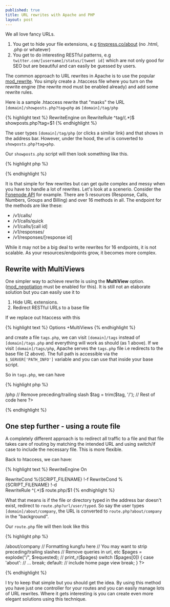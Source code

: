 ```yaml
---
published: true
title: URL rewrites with Apache and PHP
layout: post
---
```

We all love fancy URLs.

1. You get to hide your file extensions, e.g [tinypress.co/about](https://tinypress.co/about) (no .html, .php or whatever)
2. You get to do interesting RESTful patterns, e.g ```twitter.com/[username]/status/[tweet id]``` which are not only good for SEO but are beautiful and can easily be guessed by users.

The common approach to URL rewrites in Apache is to use the popular [mod_rewrite](http://httpd.apache.org/docs/2.2/mod/mod_rewrite.html). You simply create a .htaccess file where you turn on the rewrite engine (the rewrite mod must be enabled already) and add some rewrite rules.

Here is a sample .htaccess rewrite that "masks" the URL ```[domain]/showposts.php?tag=php``` as ```[domain]/tag/php```

{% highlight text %}
RewriteEngine on
RewriteRule ^tag/(.*)$ showposts.php?tag=$1
{% endhighlight %}

The user types ```[domain]/tag/php``` (or clicks a similar link) and that shows in the address bar. However, under the hood, the url is converted to ```showposts.php?tag=php```.

Our ```showposts.php``` script will then look something like this.

{% highlight php %}
<?php
$tag = $_GET['tag'];
// Rest of script goes here
?>
{% endhighlight %}

It is that simple for few rewrites but can get quite complex and messy when you have to handle a lot of rewrites. Let's look at a scenerio. Consider the [Fonenode API](https://fonenode.com/docs) for example. There are 5 resources (Response, Calls, Numbers, Groups and Billing) and over 16 methods in all. The endpoint for the methods are like these:

- /v1/calls/
- /v1/calls/quick
- /v1/calls/[call id]
- /v1/responses/
- /v1/responses/[response id]

While it may not be a big deal to write rewrites for 16 endpoints, it is not scalable. As your resources/endpoints grow, it becomes more complex.

## Rewrite with MultiViews

One simpler way to achieve rewrite is using the **MultiView** option. ([mod_negotiation](http://httpd.apache.org/docs/2.2/mod/mod_negotiation.html) must be enabled for this). It is still not an elaborate solution but you can easily use it to

1. Hide URL extensions.
2. Redirect RESTful URLs to a base file

If we replace out htaccess with this

{% highlight text %}
Options +MultiViews
{% endhighlight %}

and create a file ```tags.php```, we can visit ```[domain]/tags``` instead of ```[domain]/tags.php``` and everything will work as should (as 1 above). If we visit ```[domain]/tags/php```, Apache serves the ```tags.php``` file i.e redirects to the base file (2 above). The full path is accessible via the ```$_SERVER['PATH_INFO']``` variable and you can use that inside your base script.

So in ```tags.php```, we can have

{% highlight php %}
<?php
$tag = $_SERVER['PATH_INFO']; // => /php
// Remove preceding/trailing slash
$tag = trim($tag, '/');
// Rest of code here
?>
{% endhighlight %}

## One step further - using a route file

A completely different approach is to redirect all traffic to a file and that file takes care of routing by matching the intended URL and using switch/if case to include the necessary file. This is more flexible.

Back to htaccess, we can have:

{% highlight text %}
RewriteEngine On

RewriteCond %{SCRIPT_FILENAME} !-f
RewriteCond %{SCRIPT_FILENAME} !-d    
RewriteRule ^(.*)$ route.php/$1
{% endhighlight %}

What that means is if the file or directory typed in the address bar doesn't exist, redirect to ```route.php?url/user/typed```. So say the user types ```[domain]/about/company```, the URL is converted to ```route.php?about/company``` in the "background".

Our ```route.php``` file will then look like this 

{% highlight php %}
<?php
$requested = $_SERVER['REQUEST_URI']; // => /about/company

// Formatting kungfu here
// You may want to strip preceding/trailing slashes
// Remove queries in url, etc

$pages = explode("/", $requested);
// print_r($pages)
switch ($pages[0]) {
    case 'about':
        // ...
    break;
    default:
        // include home page view
    break;
}
?>
{% endhighlight %}

I try to keep that simple but you should get the idea. By using this method you have just one controller for your routes and you can easily manage lots of URL rewrites. Where it gets interesting is you can create even more elegant solutions using this technique.